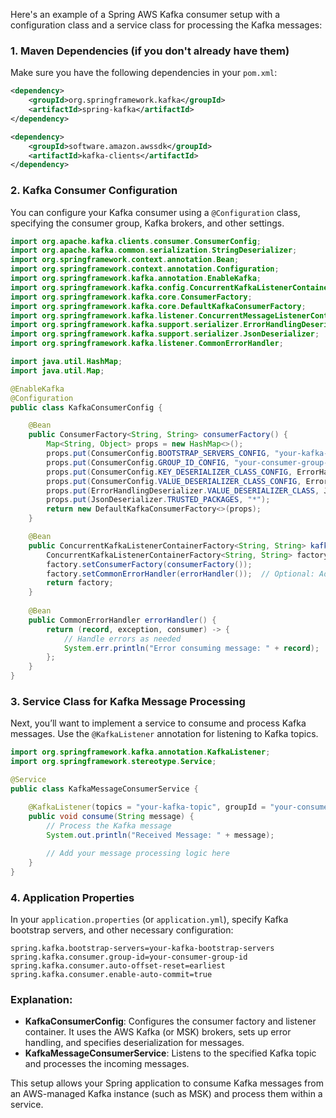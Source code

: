Here's an example of a Spring AWS Kafka consumer setup with a configuration class and a service class for processing the Kafka messages:

### 1. **Maven Dependencies** (if you don't already have them)

Make sure you have the following dependencies in your `pom.xml`:

```xml
<dependency>
    <groupId>org.springframework.kafka</groupId>
    <artifactId>spring-kafka</artifactId>
</dependency>

<dependency>
    <groupId>software.amazon.awssdk</groupId>
    <artifactId>kafka-clients</artifactId>
</dependency>
```

### 2. **Kafka Consumer Configuration**

You can configure your Kafka consumer using a `@Configuration` class, specifying the consumer group, Kafka brokers, and other settings.

```java
import org.apache.kafka.clients.consumer.ConsumerConfig;
import org.apache.kafka.common.serialization.StringDeserializer;
import org.springframework.context.annotation.Bean;
import org.springframework.context.annotation.Configuration;
import org.springframework.kafka.annotation.EnableKafka;
import org.springframework.kafka.config.ConcurrentKafkaListenerContainerFactory;
import org.springframework.kafka.core.ConsumerFactory;
import org.springframework.kafka.core.DefaultKafkaConsumerFactory;
import org.springframework.kafka.listener.ConcurrentMessageListenerContainer;
import org.springframework.kafka.support.serializer.ErrorHandlingDeserializer;
import org.springframework.kafka.support.serializer.JsonDeserializer;
import org.springframework.kafka.listener.CommonErrorHandler;

import java.util.HashMap;
import java.util.Map;

@EnableKafka
@Configuration
public class KafkaConsumerConfig {

    @Bean
    public ConsumerFactory<String, String> consumerFactory() {
        Map<String, Object> props = new HashMap<>();
        props.put(ConsumerConfig.BOOTSTRAP_SERVERS_CONFIG, "your-kafka-bootstrap-servers"); // e.g., AWS MSK brokers
        props.put(ConsumerConfig.GROUP_ID_CONFIG, "your-consumer-group-id");
        props.put(ConsumerConfig.KEY_DESERIALIZER_CLASS_CONFIG, ErrorHandlingDeserializer.class.getName());
        props.put(ConsumerConfig.VALUE_DESERIALIZER_CLASS_CONFIG, ErrorHandlingDeserializer.class.getName());
        props.put(ErrorHandlingDeserializer.VALUE_DESERIALIZER_CLASS, JsonDeserializer.class.getName());
        props.put(JsonDeserializer.TRUSTED_PACKAGES, "*");
        return new DefaultKafkaConsumerFactory<>(props);
    }

    @Bean
    public ConcurrentKafkaListenerContainerFactory<String, String> kafkaListenerContainerFactory() {
        ConcurrentKafkaListenerContainerFactory<String, String> factory = new ConcurrentKafkaListenerContainerFactory<>();
        factory.setConsumerFactory(consumerFactory());
        factory.setCommonErrorHandler(errorHandler());  // Optional: Add error handling
        return factory;
    }
    
    @Bean
    public CommonErrorHandler errorHandler() {
        return (record, exception, consumer) -> {
            // Handle errors as needed
            System.err.println("Error consuming message: " + record);
        };
    }
}
```

### 3. **Service Class for Kafka Message Processing**

Next, you’ll want to implement a service to consume and process Kafka messages. Use the `@KafkaListener` annotation for listening to Kafka topics.

```java
import org.springframework.kafka.annotation.KafkaListener;
import org.springframework.stereotype.Service;

@Service
public class KafkaMessageConsumerService {

    @KafkaListener(topics = "your-kafka-topic", groupId = "your-consumer-group-id")
    public void consume(String message) {
        // Process the Kafka message
        System.out.println("Received Message: " + message);
        
        // Add your message processing logic here
    }
}
```

### 4. **Application Properties**

In your `application.properties` (or `application.yml`), specify Kafka bootstrap servers, and other necessary configuration:

```properties
spring.kafka.bootstrap-servers=your-kafka-bootstrap-servers
spring.kafka.consumer.group-id=your-consumer-group-id
spring.kafka.consumer.auto-offset-reset=earliest
spring.kafka.consumer.enable-auto-commit=true
```

### Explanation:
- **KafkaConsumerConfig**: Configures the consumer factory and listener container. It uses the AWS Kafka (or MSK) brokers, sets up error handling, and specifies deserialization for messages.
- **KafkaMessageConsumerService**: Listens to the specified Kafka topic and processes the incoming messages.

This setup allows your Spring application to consume Kafka messages from an AWS-managed Kafka instance (such as MSK) and process them within a service.
